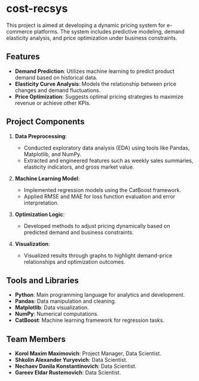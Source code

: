 # cost-recsys

This project is aimed at developing a dynamic pricing system for e-commerce platforms. The system includes predictive modeling, demand elasticity analysis, and price optimization under business constraints. 

## Features
- **Demand Prediction**: Utilizes machine learning to predict product demand based on historical data.
- **Elasticity Curve Analysis**: Models the relationship between price changes and demand fluctuations.
- **Price Optimization**: Suggests optimal pricing strategies to maximize revenue or achieve other KPIs.

## Project Components
1. **Data Preprocessing**: 
   - Conducted exploratory data analysis (EDA) using tools like Pandas, Matplotlib, and NumPy.
   - Extracted and engineered features such as weekly sales summaries, elasticity indicators, and gross market value.

2. **Machine Learning Model**:
   - Implemented regression models using the CatBoost framework.
   - Applied RMSE and MAE for loss function evaluation and error interpretation.

3. **Optimization Logic**:
   - Developed methods to adjust pricing dynamically based on predicted demand and business constraints.

4. **Visualization**:
   - Visualized results through graphs to highlight demand-price relationships and optimization outcomes.

## Tools and Libraries
- **Python**: Main programming language for analytics and development.
- **Pandas**: Data manipulation and cleaning.
- **Matplotlib**: Data visualization.
- **NumPy**: Numerical computations.
- **CatBoost**: Machine learning framework for regression tasks.

## Team Members
- **Korol Maxim Maximovich**: Project Manager, Data Scientist.
- **Shkolin Alexander Yuryevich**: Data Scientist.
- **Nechaev Danila Konstantinovich**: Data Scientist.
- **Gareev Eldar Rustemovich**: Data Scientist.
